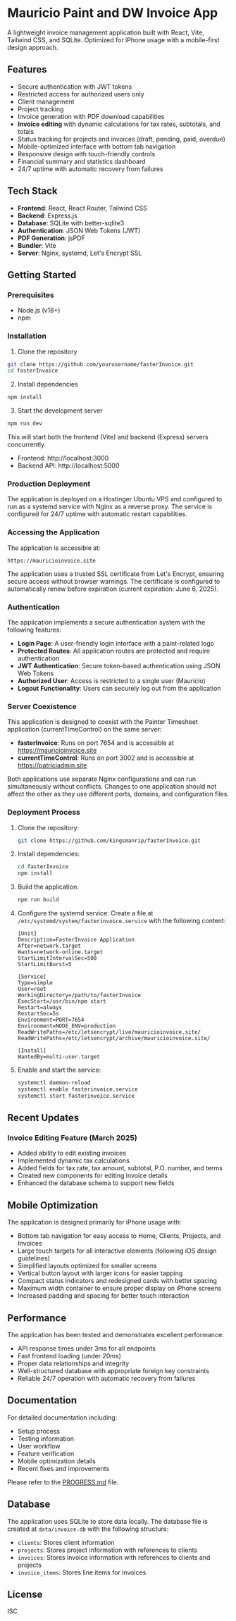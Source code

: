 # Mauricio Paint and DW Invoice App

A lightweight invoice management application built with React, Vite, Tailwind CSS, and SQLite. Optimized for iPhone usage with a mobile-first design approach.

## Features

- Secure authentication with JWT tokens
- Restricted access for authorized users only
- Client management
- Project tracking
- Invoice generation with PDF download capabilities
- **Invoice editing** with dynamic calculations for tax rates, subtotals, and totals
- Status tracking for projects and invoices (draft, pending, paid, overdue)
- Mobile-optimized interface with bottom tab navigation
- Responsive design with touch-friendly controls
- Financial summary and statistics dashboard
- 24/7 uptime with automatic recovery from failures

## Tech Stack

- **Frontend**: React, React Router, Tailwind CSS
- **Backend**: Express.js
- **Database**: SQLite with better-sqlite3
- **Authentication**: JSON Web Tokens (JWT)
- **PDF Generation**: jsPDF
- **Bundler**: Vite
- **Server**: Nginx, systemd, Let's Encrypt SSL

## Getting Started

### Prerequisites

- Node.js (v18+)
- npm

### Installation

1. Clone the repository
```bash
git clone https://github.com/yourusername/fasterInvoice.git
cd fasterInvoice
```

2. Install dependencies
```bash
npm install
```

3. Start the development server
```bash
npm run dev
```

This will start both the frontend (Vite) and backend (Express) servers concurrently.

- Frontend: http://localhost:3000
- Backend API: http://localhost:5000

### Production Deployment

The application is deployed on a Hostinger Ubuntu VPS and configured to run as a systemd service with Nginx as a reverse proxy. The service is configured for 24/7 uptime with automatic restart capabilities.

### Accessing the Application

The application is accessible at:

```
https://mauricioinvoice.site
```

The application uses a trusted SSL certificate from Let's Encrypt, ensuring secure access without browser warnings. The certificate is configured to automatically renew before expiration (current expiration: June 6, 2025).

### Authentication

The application implements a secure authentication system with the following features:

- **Login Page**: A user-friendly login interface with a paint-related logo
- **Protected Routes**: All application routes are protected and require authentication
- **JWT Authentication**: Secure token-based authentication using JSON Web Tokens
- **Authorized User**: Access is restricted to a single user (Mauricio)
- **Logout Functionality**: Users can securely log out from the application

### Server Coexistence

This application is designed to coexist with the Painter Timesheet application (currentTimeControl) on the same server:

- **fasterInvoice**: Runs on port 7654 and is accessible at https://mauricioinvoice.site
- **currentTimeControl**: Runs on port 3002 and is accessible at https://patriciadmin.site

Both applications use separate Nginx configurations and can run simultaneously without conflicts. Changes to one application should not affect the other as they use different ports, domains, and configuration files.

### Deployment Process

1. Clone the repository:
   ```bash
   git clone https://github.com/kingsmanrip/fasterInvoice.git
   ```

2. Install dependencies:
   ```bash
   cd fasterInvoice
   npm install
   ```

3. Build the application:
   ```bash
   npm run build
   ```

4. Configure the systemd service:
   Create a file at `/etc/systemd/system/fasterinvoice.service` with the following content:
   ```
   [Unit]
   Description=FasterInvoice Application
   After=network.target
   Wants=network-online.target
   StartLimitIntervalSec=500
   StartLimitBurst=5

   [Service]
   Type=simple
   User=root
   WorkingDirectory=/path/to/fasterInvoice
   ExecStart=/usr/bin/npm start
   Restart=always
   RestartSec=5s
   Environment=PORT=7654
   Environment=NODE_ENV=production
   ReadWritePaths=/etc/letsencrypt/live/mauricioinvoice.site/
   ReadWritePaths=/etc/letsencrypt/archive/mauricioinvoice.site/

   [Install]
   WantedBy=multi-user.target
   ```

5. Enable and start the service:
   ```bash
   systemctl daemon-reload
   systemctl enable fasterinvoice.service
   systemctl start fasterinvoice.service
   ```

## Recent Updates

### Invoice Editing Feature (March 2025)
- Added ability to edit existing invoices
- Implemented dynamic tax calculations
- Added fields for tax rate, tax amount, subtotal, P.O. number, and terms
- Created new components for editing invoice details
- Enhanced the database schema to support new fields

## Mobile Optimization

The application is designed primarily for iPhone usage with:

- Bottom tab navigation for easy access to Home, Clients, Projects, and Invoices
- Large touch targets for all interactive elements (following iOS design guidelines)
- Simplified layouts optimized for smaller screens
- Vertical button layout with larger icons for easier tapping
- Compact status indicators and redesigned cards with better spacing
- Maximum width container to ensure proper display on iPhone screens
- Increased padding and spacing for better touch interaction

## Performance

The application has been tested and demonstrates excellent performance:

- API response times under 3ms for all endpoints
- Fast frontend loading (under 20ms)
- Proper data relationships and integrity
- Well-structured database with appropriate foreign key constraints
- Reliable 24/7 operation with automatic recovery from failures

## Documentation

For detailed documentation including:
- Setup process
- Testing information
- User workflow
- Feature verification
- Mobile optimization details
- Recent fixes and improvements

Please refer to the [PROGRESS.md](./PROGRESS.md) file.

## Database

The application uses SQLite to store data locally. The database file is created at `data/invoice.db` with the following structure:

- `clients`: Stores client information
- `projects`: Stores project information with references to clients
- `invoices`: Stores invoice information with references to clients and projects
- `invoice_items`: Stores line items for invoices

## License

ISC